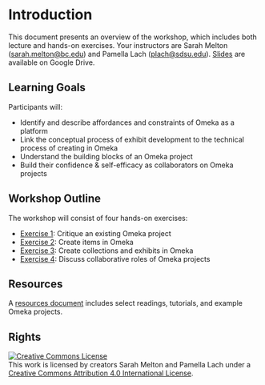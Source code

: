 # Introduction

This document presents an overview of the workshop, which includes both lecture and hands-on exercises. Your instructors are Sarah Melton (sarah.melton@bc.edu) and Pamella Lach (plach@sdsu.edu). [Slides](https://docs.google.com/presentation/d/13_ymLaR-ip77Q7qPdWMmhZCFclLbDkdN4aQsNsfxp3o/edit?usp=sharing) are available on Google Drive.

## Learning Goals

Participants will:

- Identify and describe affordances and constraints of Omeka as a platform
- Link the conceptual process of exhibit development to the technical process of creating in Omeka
- Understand the building blocks of an Omeka project
- Build their confidence & self-efficacy as collaborators on Omeka projects

## Workshop Outline

The workshop will consist of four hands-on exercises:

- [Exercise 1](exercise-1.md): Critique an existing Omeka project
- [Exercise 2](exercise-2.md): Create items in Omeka
- [Exercise 3](exercise-3.md): Create collections and exhibits in Omeka
- [Exercise 4](exercise-4.md): Discuss collaborative roles of Omeka projects

## Resources

A [resources document](resources.md) includes select readings, tutorials, and example Omeka projects.

## Rights

<a rel="license" href="http://creativecommons.org/licenses/by/4.0/"><img alt="Creative Commons License" style="border-width:0" src="https://i.creativecommons.org/l/by/4.0/88x31.png" /></a><br />This work is licensed by creators Sarah Melton and Pamella Lach under a <a rel="license" href="http://creativecommons.org/licenses/by/4.0/">Creative Commons Attribution 4.0 International License</a>.


